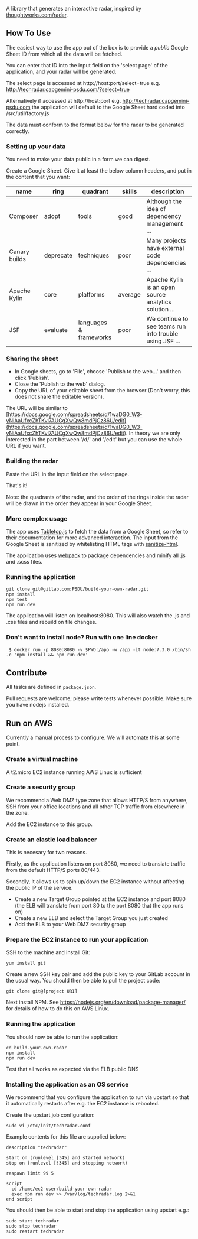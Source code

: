 A library that generates an interactive radar, inspired by [thoughtworks.com/radar](http://thoughtworks.com/radar).

## How To Use

The easiest way to use the app out of the box is to provide a *public* Google Sheet ID from which all the data will be fetched.

You can enter that ID into the input field on the 'select page' of the application, and your radar will be generated.

The select page is accessed at http://host:port/select=true e.g. http://techradar.capgemini-psdu.com/?select=true

Alternatively if accessed at http://host:port e.g. http://techradar.capgemini-psdu.com the application will default to the Google Sheet hard coded into /src/util/factory.js

The data must conform to the format below for the radar to be generated correctly.

### Setting up your data

You need to make your data public in a form we can digest.

Create a Google Sheet. Give it at least the below column headers, and put in the content that you want:

| name          | ring       | quadrant               | skills   | description                                             |
|---------------|------------|------------------------|----------|---------------------------------------------------------|
| Composer      | adopt      | tools                  | good     | Although the idea of dependency management ...          |
| Canary builds | deprecate  | techniques             | poor     | Many projects have external code dependencies ...       |
| Apache Kylin  | core       | platforms              | average  | Apache Kylin is an open source analytics solution ...   |
| JSF           | evaluate   | languages & frameworks | poor     | We continue to see teams run into trouble using JSF ... |

### Sharing the sheet

* In Google sheets, go to 'File', choose 'Publish to the web...' and then click 'Publish'.
* Close the 'Publish to the web' dialog.
* Copy the URL of your editable sheet from the browser (Don't worry, this does not share the editable version). 

The URL will be similar to [https://docs.google.com/spreadsheets/d/1waDG0_W3-yNiAaUfxcZhTKvl7AUCgXwQw8mdPjCz86U/edit](https://docs.google.com/spreadsheets/d/1waDG0_W3-yNiAaUfxcZhTKvl7AUCgXwQw8mdPjCz86U/edit). In theory we are only interested in the part between '/d/' and '/edit' but you can use the whole URL if you want.

### Building the radar

Paste the URL in the input field on the select page.

That's it!

Note: the quadrants of the radar, and the order of the rings inside the radar will be drawn in the order they appear in your Google Sheet.

### More complex usage

The app uses [Tabletop.js](https://github.com/jsoma/tabletop) to fetch the data from a Google Sheet, so refer to their documentation for more advanced interaction.  The input from the Google Sheet is sanitized by whitelisting HTML tags with [sanitize-html](https://github.com/punkave/sanitize-html).

The application uses [webpack](https://webpack.github.io/) to package dependencies and minify all .js and .scss files.

### Running the application

```
git clone git@gitlab.com:PSDU/build-your-own-radar.git
npm install
npm test
npm run dev
```

The application will listen on localhost:8080. This will also watch the .js and .css files and rebuild on file changes.

### Don't want to install node? Run with one line docker

     $ docker run -p 8080:8080 -v $PWD:/app -w /app -it node:7.3.0 /bin/sh -c 'npm install && npm run dev'

## Contribute

All tasks are defined in `package.json`.

Pull requests are welcome; please write tests whenever possible. 
Make sure you have nodejs installed.

## Run on AWS

Currently a manual process to configure. We will automate this at some point.

### Create a virtual machine

A t2.micro EC2 instance running AWS Linux is sufficient

### Create a security group

We recommend a Web DMZ type zone that allows HTTP/S from anywhere, SSH from your office locations and all other TCP traffic from elsewhere in the zone.

Add the EC2 instance to this group.

### Create an elastic load balancer

This is necesary for two reasons.

Firstly, as the application listens on port 8080, we need to translate traffic from the default HTTP/S ports 80/443.

Secondly, it allows us to spin up/down the EC2 instance without affecting the public IP of the service.

- Create a new Target Group pointed at the EC2 instance and port 8080 (the ELB will translate from port 80 to the port 8080 that the app runs on)
- Create a new ELB and select the Target Group you just created
- Add the ELB to your Web DMZ security group

### Prepare the EC2 instance to run your application

SSH to the machine and install Git:

`yum install git`

Create a new SSH key pair and add the public key to your GitLab account in the usual way. You should then be able to pull the project code:

`git clone git@[project URI]`

Next install NPM. See https://nodejs.org/en/download/package-manager/ for details of how to do this on AWS Linux.

### Running the application

You should now be able to run the application:

```
cd build-your-own-radar
npm install
npm run dev
```

Test that all works as expected via the ELB public DNS

### Installing the application as an OS service

We recommend that you configure the application to run via upstart so that it automatically restarts after e.g. the EC2 instance is rebooted.

Create the upstart job configuration:

`sudo vi /etc/init/techradar.conf`

Example contents for this file are supplied below:

```
description "techradar"

start on (runlevel [345] and started network)
stop on (runlevel [!345] and stopping network)

respawn limit 99 5

script
  cd /home/ec2-user/build-your-own-radar
  exec npm run dev >> /var/log/techradar.log 2>&1
end script
```

You should then be able to start and stop the application using upstart e.g.:

```
sudo start techradar
sudo stop techradar
sudo restart techradar
```
